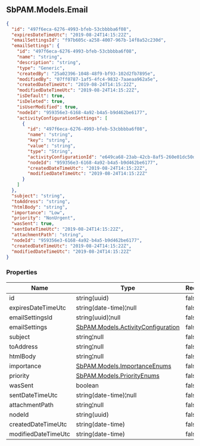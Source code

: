 
<h2 id="tocS_SbPAM.Models.Email">SbPAM.Models.Email</h2>

<a id="schemasbpam.models.email"></a>
<a id="schema_SbPAM.Models.Email"></a>
<a id="tocSsbpam.models.email"></a>
<a id="tocssbpam.models.email"></a>

```json
{
  "id": "497f6eca-6276-4993-bfeb-53cbbbba6f08",
  "expiresDateTimeUtc": "2019-08-24T14:15:22Z",
  "emailSettingsId": "f97b605c-a258-4007-967b-14f8a52c230d",
  "emailSettings": {
    "id": "497f6eca-6276-4993-bfeb-53cbbbba6f08",
    "name": "string",
    "description": "string",
    "type": "Generic",
    "createdBy": "25a02396-1048-48f9-bf93-102d2fb7895e",
    "modifiedBy": "07ff0787-1af5-4fc4-9832-7aaeaa962a5e",
    "createdDateTimeUtc": "2019-08-24T14:15:22Z",
    "modifiedDateTimeUtc": "2019-08-24T14:15:22Z",
    "isDefault": true,
    "isDeleted": true,
    "isUserModified": true,
    "nodeId": "959356e3-6168-4a92-b4a5-b9d462be6177",
    "activityConfigurationSettings": [
      {
        "id": "497f6eca-6276-4993-bfeb-53cbbbba6f08",
        "name": "string",
        "key": "string",
        "value": "string",
        "type": "String",
        "activityConfigurationId": "e649ca68-23ab-42cb-8af5-260e01dc50d6",
        "nodeId": "959356e3-6168-4a92-b4a5-b9d462be6177",
        "createdDateTimeUtc": "2019-08-24T14:15:22Z",
        "modifiedDateTimeUtc": "2019-08-24T14:15:22Z"
      }
    ]
  },
  "subject": "string",
  "toAddress": "string",
  "htmlBody": "string",
  "importance": "Low",
  "priority": "NonUrgent",
  "wasSent": true,
  "sentDateTimeUtc": "2019-08-24T14:15:22Z",
  "attachmentPath": "string",
  "nodeId": "959356e3-6168-4a92-b4a5-b9d462be6177",
  "createdDateTimeUtc": "2019-08-24T14:15:22Z",
  "modifiedDateTimeUtc": "2019-08-24T14:15:22Z"
}

```

### Properties

|Name|Type|Required|Restrictions|Description|
|---|---|---|---|---|
|id|string(uuid)|false|none|none|
|expiresDateTimeUtc|string(date-time)¦null|false|none|none|
|emailSettingsId|string(uuid)¦null|false|none|none|
|emailSettings|[SbPAM.Models.ActivityConfiguration](../Models/sbpam.models.activityconfiguration.md)|false|none|none|
|subject|string¦null|false|none|none|
|toAddress|string¦null|false|none|none|
|htmlBody|string¦null|false|none|none|
|importance|[SbPAM.Models.ImportanceEnums](../Models/sbpam.models.importanceenums.md)|false|none|none|
|priority|[SbPAM.Models.PriorityEnums](../Models/sbpam.models.priorityenums.md)|false|none|none|
|wasSent|boolean|false|none|none|
|sentDateTimeUtc|string(date-time)¦null|false|none|none|
|attachmentPath|string¦null|false|none|none|
|nodeId|string(uuid)|false|none|none|
|createdDateTimeUtc|string(date-time)|false|none|none|
|modifiedDateTimeUtc|string(date-time)|false|none|none|


